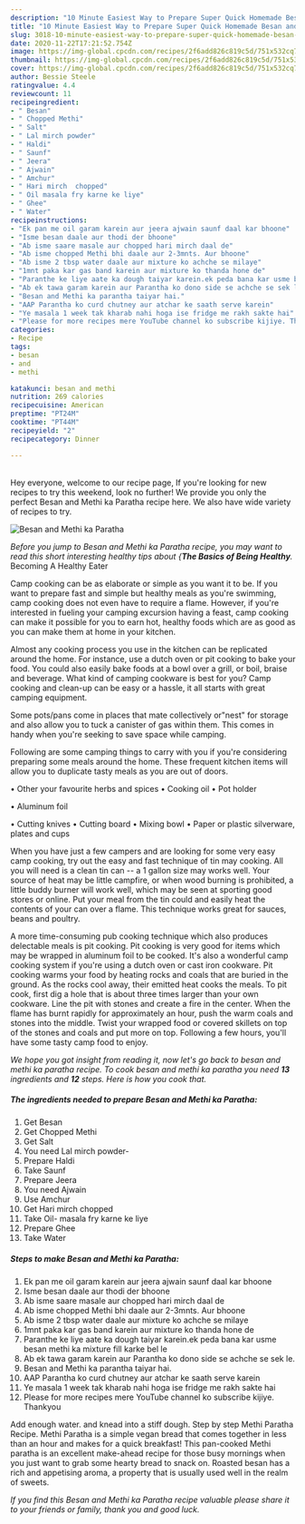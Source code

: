```yaml
---
description: "10 Minute Easiest Way to Prepare Super Quick Homemade Besan and Methi ka Paratha"
title: "10 Minute Easiest Way to Prepare Super Quick Homemade Besan and Methi ka Paratha"
slug: 3018-10-minute-easiest-way-to-prepare-super-quick-homemade-besan-and-methi-ka-paratha
date: 2020-11-22T17:21:52.754Z
image: https://img-global.cpcdn.com/recipes/2f6add826c819c5d/751x532cq70/besan-and-methi-ka-paratha-recipe-main-photo.jpg
thumbnail: https://img-global.cpcdn.com/recipes/2f6add826c819c5d/751x532cq70/besan-and-methi-ka-paratha-recipe-main-photo.jpg
cover: https://img-global.cpcdn.com/recipes/2f6add826c819c5d/751x532cq70/besan-and-methi-ka-paratha-recipe-main-photo.jpg
author: Bessie Steele
ratingvalue: 4.4
reviewcount: 11
recipeingredient:
- " Besan"
- " Chopped Methi"
- " Salt"
- " Lal mirch powder"
- " Haldi"
- " Saunf"
- " Jeera"
- " Ajwain"
- " Amchur"
- " Hari mirch  chopped"
- " Oil masala fry karne ke liye"
- " Ghee"
- " Water"
recipeinstructions:
- "Ek pan me oil garam karein aur jeera ajwain saunf daal kar bhoone"
- "Isme besan daale aur thodi der bhoone"
- "Ab isme saare masale aur chopped hari mirch daal de"
- "Ab isme chopped Methi bhi daale aur 2-3mnts. Aur bhoone"
- "Ab isme 2 tbsp water daale aur mixture ko achche se milaye"
- "1mnt paka kar gas band karein aur mixture ko thanda hone de"
- "Paranthe ke liye aate ka dough taiyar karein.ek peda bana kar usme besan methi ka mixture fill karke bel le"
- "Ab ek tawa garam karein aur Parantha ko dono side se achche se sek le."
- "Besan and Methi ka parantha taiyar hai."
- "AAP Parantha ko curd chutney aur atchar ke saath serve karein"
- "Ye masala 1 week tak kharab nahi hoga ise fridge me rakh sakte hai"
- "Please for more recipes mere YouTube channel ko subscribe kijiye. Thankyou"
categories:
- Recipe
tags:
- besan
- and
- methi

katakunci: besan and methi 
nutrition: 269 calories
recipecuisine: American
preptime: "PT24M"
cooktime: "PT44M"
recipeyield: "2"
recipecategory: Dinner

---
```

<br>
Hey everyone, welcome to our recipe page, If you're looking for new recipes to try this weekend, look no further! We provide you only the perfect Besan and Methi ka Paratha recipe here. We also have wide variety of recipes to try.
<br>


![Besan and Methi ka Paratha](https://img-global.cpcdn.com/recipes/2f6add826c819c5d/751x532cq70/besan-and-methi-ka-paratha-recipe-main-photo.jpg)

<i>Before you jump to Besan and Methi ka Paratha recipe, you may want to read this short interesting healthy tips about {<strong>The Basics of Being Healthy</strong>.</i>
Becoming A Healthy Eater

    
Camp cooking can be as elaborate or simple as you want it to be. If you want to prepare fast and simple but healthy meals as you're swimming, camp cooking does not even have to require a flame. However, if you're interested in fueling your camping excursion having a feast, camp cooking can make it possible for you to earn hot, healthy foods which are as good as you can make them at home in your kitchen.

 Almost any cooking process you use in the kitchen can be replicated around the home. For instance, use a dutch oven or pit cooking to bake your food. You could also easily bake foods at a bowl over a grill, or boil, braise and beverage. What kind of camping cookware is best for you? Camp cooking and clean-up can be easy or a hassle, it all starts with great camping equipment.

Some pots/pans come in places that mate collectively or"nest" for storage and also allow you to tuck a canister of gas within them. This comes in handy when you're seeking to save space while camping.

Following are some camping things to carry with you if you're considering preparing some meals around the home. These frequent kitchen items will allow you to duplicate tasty meals as you are out of doors.


• Other your favourite herbs and spices
• Cooking oil
• Pot holder

• Aluminum foil

• Cutting knives
• Cutting board
• Mixing bowl
• Paper or plastic silverware, plates and cups

When you have just a few campers and are looking for some very easy camp cooking, try out the easy and fast technique of tin may cooking. All you will need is a clean tin can -- a 1 gallon size may works well. Your source of heat may be little campfire, or when wood burning is prohibited, a little buddy burner will work well, which may be seen at sporting good stores or online. Put your meal from the tin could and easily heat the contents of your can over a flame.  This technique works great for sauces, beans and poultry.

A more time-consuming pub cooking technique which also produces delectable meals is pit cooking. Pit cooking is very good for items which may be wrapped in aluminum foil to be cooked.  It's also a wonderful camp cooking system if you're using a dutch oven or cast iron cookware. Pit cooking warms your food by heating rocks and coals that are buried in the ground. As the rocks cool away, their emitted heat cooks the meals. To pit cook, first dig a hole that is about three times larger than your own cookware. Line the pit with stones and create a fire in the center. When the flame has burnt rapidly for approximately an hour, push the warm coals and stones into the middle. Twist your wrapped food or covered skillets on top of the stones and coals and put more on top. Following a few hours, you'll have some tasty camp food to enjoy.


<i>We hope you got insight from reading it, now let's go back to besan and methi ka paratha recipe. To cook besan and methi ka paratha you need <strong>13</strong> ingredients and <strong>12</strong> steps. Here is how you cook that.
</i>

##### The ingredients needed to prepare Besan and Methi ka Paratha:

1. Get  Besan
1. Get  Chopped Methi
1. Get  Salt
1. You need  Lal mirch powder-
1. Prepare  Haldi
1. Take  Saunf
1. Prepare  Jeera
1. You need  Ajwain
1. Use  Amchur
1. Get  Hari mirch  chopped
1. Take  Oil- masala fry karne ke liye
1. Prepare  Ghee
1. Take  Water


##### Steps to make Besan and Methi ka Paratha:

1. Ek pan me oil garam karein aur jeera ajwain saunf daal kar bhoone
1. Isme besan daale aur thodi der bhoone
1. Ab isme saare masale aur chopped hari mirch daal de
1. Ab isme chopped Methi bhi daale aur 2-3mnts. Aur bhoone
1. Ab isme 2 tbsp water daale aur mixture ko achche se milaye
1. 1mnt paka kar gas band karein aur mixture ko thanda hone de
1. Paranthe ke liye aate ka dough taiyar karein.ek peda bana kar usme besan methi ka mixture fill karke bel le
1. Ab ek tawa garam karein aur Parantha ko dono side se achche se sek le.
1. Besan and Methi ka parantha taiyar hai.
1. AAP Parantha ko curd chutney aur atchar ke saath serve karein
1. Ye masala 1 week tak kharab nahi hoga ise fridge me rakh sakte hai
1. Please for more recipes mere YouTube channel ko subscribe kijiye. Thankyou


Add enough water. and knead into a stiff dough. Step by step Methi Paratha Recipe. Methi Paratha is a simple vegan bread that comes together in less than an hour and makes for a quick breakfast! This pan-cooked Methi paratha is an excellent make-ahead recipe for those busy mornings when you just want to grab some hearty bread to snack on. Roasted besan has a rich and appetising aroma, a property that is usually used well in the realm of sweets. 

<i>If you find this Besan and Methi ka Paratha recipe valuable please share it to your friends or family, thank you and good luck.</i>
